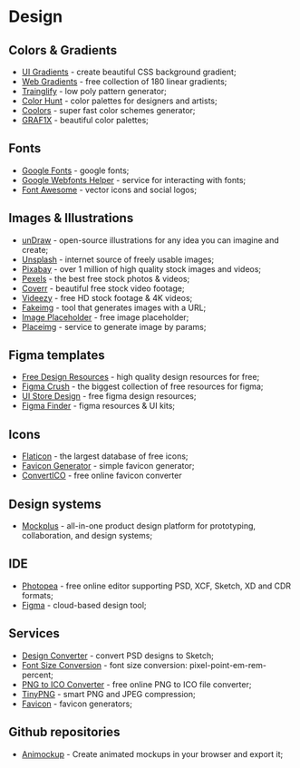 # Design

## Colors & Gradients

- [UI Gradients](https://uigradients.com/) - create beautiful CSS background gradient;
- [Web Gradients](https://webgradients.com/) - free collection of 180 linear gradients;
- [Trainglify](https://trianglify.io/) - low poly pattern generator;
- [Color Hunt](https://colorhunt.co/) - color palettes for designers and artists;
- [Coolors](https://coolors.co/) - super fast color schemes generator;
- [GRAF1X](https://graf1x.com/) - beautiful color palettes;

## Fonts

- [Google Fonts](https://fonts.google.com/) - google fonts;
- [Google Webfonts Helper](https://google-webfonts-helper.herokuapp.com/fonts/) - service for interacting with fonts;
- [Font Awesome](https://fontawesome.com/) - vector icons and social logos;

## Images & Illustrations

- [unDraw](https://undraw.co/) - open-source illustrations for any idea you can imagine and create;
- [Unsplash](https://unsplash.com/) - internet source of freely usable images;
- [Pixabay](https://pixabay.com/) - over 1 million of high quality stock images and videos;
- [Pexels](https://www.pexels.com/) - the best free stock photos & videos;
- [Coverr](https://coverr.co/) - beautiful free stock video footage;
- [Videezy](https://www.videezy.com/) - free HD stock footage & 4K videos;
- [Fakeimg](https://fakeimg.pl/) - tool that generates images with a URL;
- [Image Placeholder](https://placeholder.com/) - free image placeholder;
- [Placeimg](https://placeimg.com/) - service to generate image by params;

## Figma templates

- [Free Design Resources](https://freedesignresources.net/) - high quality design resources for free;
- [Figma Crush](https://www.figmacrush.com/) - the biggest collection of free resources for figma;
- [UI Store Design](https://www.uistore.design/types/figma/) - free figma design resources;
- [Figma Finder](https://www.figmafinder.com/) - figma resources & UI kits;

## Icons

- [Flaticon](https://www.flaticon.com/) - the largest database of free icons;
- [Favicon Generator](https://realfavicongenerator.net/) - simple favicon generator;
- [ConvertICO](https://convertico.com/favicon/) - free online favicon converter

## Design systems

- [Mockplus](https://www.mockplus.com/) - all-in-one product design platform for prototyping, collaboration, and design systems;

## IDE

- [Photopea](https://www.photopea.com/) - free online editor supporting PSD, XCF, Sketch, XD and CDR formats;
- [Figma](https://www.figma.com/) - cloud-based design tool;

## Services

- [Design Converter](https://avocode.com/convert-psd-to-sketch) - convert PSD designs to Sketch;
- [Font Size Conversion](https://websemantics.uk/tools/font-size-conversion-pixel-point-em-rem-percent/) - font size conversion: pixel-point-em-rem-percent;
- [PNG to ICO Converter](https://convertico.com/) - free online PNG to ICO file converter;
- [TinyPNG](https://tinypng.com/) - smart PNG and JPEG compression;
- [Favicon](https://favicon.io/) - favicon generators;

## Github repositories

- [Animockup](https://github.com/alyssaxuu/animockup) - Create animated mockups in your browser and export it;
